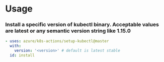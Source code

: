 # Usage
### Install a specific version of kubectl binary. Acceptable values are latest or any semantic version string like 1.15.0
```yaml
- uses: azure/k8s-actions/setup-kubectl@master
  with:
    version: '<version>' # default is latest stable
  id: install
```